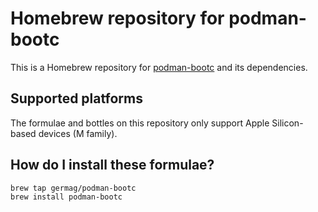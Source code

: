 # Homebrew repository for podman-bootc

This is a Homebrew repository for [podman-bootc](https://gitlab.com/bootc-org/podman-bootc-cli) and its dependencies.

## Supported platforms

The formulae and bottles on this repository only support Apple Silicon-based devices (M family).

## How do I install these formulae?

```
brew tap germag/podman-bootc
brew install podman-bootc
```
